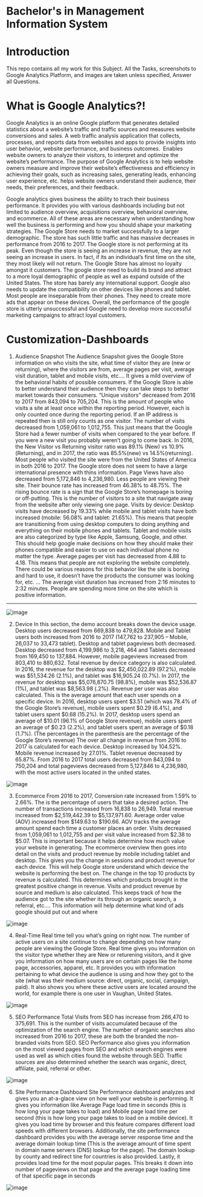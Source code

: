 # Bachelor's in Management Information System 

# Introduction 
This repo contains all my work for this Subject. All the Tasks, screenshots to Google Analytics Platform, and images are taken unless specified, Answer all Questions.

# What is Google Analytics?!

Google Analytics is an online Google platform that generates detailed statistics about a website’s traffic and traffic sources and measures website conversions and sales. A web traffic analysis application that collects, processes, and reports data from websites and apps to provide insights into user behavior, website performance, and business outcomes. 
Enables website owners to analyze their visitors, to interpret and optimize the website’s performance.
The purpose of Google Analytics is to help website owners measure and improve their website’s effectiveness and efficiency in achieving their goals, such as increasing sales, generating leads, enhancing user experience, etc.
helps website owners understand their audience, their needs, their preferences, and their feedback.


Google analytics gives business the ability to trach their business performance. It provides you with various dashboards including but not limited to audience overview, acquisitions overview, behavioral overview, and ecommerce. All of these areas are necessary when understanding how well the business is performing and how you should shape your marketing strategies.
The Google Store needs to market successfully to a larger demographic. The store has such little traffic and has massive decreases in performance from 2016 to 2017. The Google store is not performing at its peak. Even though the store is seeing an increase in revenue, they are not seeing an increase in users. In fact, if its an individual’s first time on the site, they most likely will not return. The Google Store has almost no loyalty amongst it customers. The google store need to build its brand and attract to a more loyal demographic of people as well as expand outside of the United States. The store has barely any international support.
Google also needs to update the compatibility on other devices like phones and tablet. Most people are inseparable from their phones. They need to create more ads that appear on these devices. Overall, the performance of the google store is utterly unsuccessful and Google need to develop more successful marketing campaigns to attract loyal customers.

# Customization-Dashboards

1.	Audience Snapshot
The Audience Snapshot gives the Google Store information on who visits the site, what time of visitor they are (new or returning), where the visitors are from, average pages per visit, average visit duration, tablet and mobile visits, etc.… It gives a mild overview of the behavioral habits of possible consumers. If the Google Store is able to better understand their audience then they can take steps to better market towards their consumers.
“Unique visitors” decreased from 2016 to 2017 from 843,094 to 705,204. This is the amount of people who visits a site at least once within the reporting period. However, each is only counted once during the reporting period. If an IP address is repeated then is still only counts as one visitor.
The number of visits decreased from 1,059,061 to 1,012,755. This just means that the Google Store had a fewer number of visits when compared to the year before.
If you were a new visit you probably weren’t going to come back. In 2016, the New Visitor vs Returning visitor ratio was 89.1% (New) vs 10.9%(Returning), and in 2017, the ratio was 85.5%(new) vs 14.5%(returning).
Most people who visited the site were from the United States of America in both 2016 to 2017. The Google store does not seem to have a large international presence with thins information.
Page Views have also decreased from 5,172,846 to 4,236,980. Less people are viewing their site.
Their bounce rate has increased from 46.38% to 48.75%. The rising bounce rate is a sign that the Google Store’s homepage is boring or off-putting. This is the number of visitors to a site that navigate away from the website after only viewing one page.
Visits by device: Desktop visits have decreased by 19.33% while mobile and tablet visits have both increased (mobile: 56.08% and tablet: 21.65%). This means that people are transitioning from using desktop computers to doing anything and everything on their mobile phones and tablets. Tablet and mobile visits are also categorized by type like Apple, Samsung, Google, and other. This should help google make decisions on how they should make their phones compatible and easier to use on each individual phone no matter the type.
Average pages per visit has decreased from 4.88 to 4.18. This means that people are not exploring the website completely. There could be various reasons for this behavior like the site is boring and hard to use, it doesn’t have the products the consumer was looking for, etc.
…
The average visit duration has increased from 2:16 minutes to 2:32 minutes. People are spending more time on the site which is positive information.

____________________________________________________________________________________________________________________________________________________________

![image](https://github.com/Aeshah20/Google-Analytics-/assets/116434155/dabed26a-7d93-40b4-97bb-e5ba015442d1)

2.	Device
In this section, the demo account breaks down the device usage. Desktop users decreased from 669,838 to 479,828. Mobile and Tablet users both increased from 2016 to 2017 (147,762
to 237,905 – Mobile, 26,037 to 33,473 tablet).
Desktop and tablet pageviews both decreased. Desktop decreased from 4,199,986 to 3,218, 464 and Tablets decreased from 169,450 to 137,884. However, mobile pageviews
increased from 803,410 to 880,632.
Total revenue by device category is also calculated. In 2016, the revenue for the desktop was $2,450,022.89 (97.2%), mobile was $51,534.26 (2.1%), and tablet was
$16,905.24 (0.7%). In 2017, the revenue for desktop was $5,076,870.75 (98.8%), mobile was
$52,536.87 (1%), and tablet was $8,563.98 (.2%). Revenue per user was also calculated. This is the average amount that each user spends on a specific device. In 2016, desktop users spent
$3.51 (which was 78.4% of the Google Store’s revenue), mobile users spent $0.29 (6.4%), and tablet users spent $0.68 (15.2%). In 2017, desktop users spend an average of $10.01 (96.1% of Google Store revenue), mobile users spent an average of $0.23 (2.2%), and tablet users spent an average of $0.18 (1.7%). (The percentages in the parenthesis are the percentage of the Google Store’s revenue)
The over all change in revenue from 2016 to 2017 is calculated for each device. Desktop increased by 104.52%. Mobile revenue increased by 27.01%. Tablet revenue decreased by 65.87%.
From 2016 to 2017 total users decreased from 843,094 to 750,204 and total pageviews decreased from 5,127,846 to 4,236,980, with the most active users located in the united states.


![image](https://github.com/Aeshah20/Google-Analytics-/assets/116434155/f633b634-ca54-45bf-b97a-3911ade5deb9)

3.	Ecommerce
From 2016 to 2017, Conversion rate increased from 1.59% to 2.66%. The is the percentage of users that take a desired action. The number of transactions increased from 16,838 to 26,949. Total revenue increased from $2,519,442.39 to $5,137,971.60. Average order value (AOV) increased from $149.63 to $190.66. AOV tracks the average amount spend each time a customer places an order.
Visits decreased from 1,059,061 to 1,012,755 and per visit value increased from $2.38 to $5.07. This is important because it helps determine how much value your website in generating.
The ecommerce overview then goes into detail on the visits and product revenue by mobile including tablet and desktop. This gives you the change in sessions and product revenue for each device. This will help Google store understand which device the website is performing the best on.
The change in the top 10 products by revenue is calculated. This determines which products brought in the greatest positive change in revenue.
Visits and product revenue by source and medium is also calculated. This keeps track of how the audience got to the site whether its through an organic search, a referral, etc.… This information will help determine what kind of ads google should put out and where

![image](https://github.com/Aeshah20/Google-Analytics-/assets/116434155/9f162bdc-87ba-466c-9fe2-5d64c4edc58c)

4.	Real-Time
Real time tell you what’s going on right now. The number of active users on a site continue to change depending on how many people are viewing the Google Store. Real time gives you information on the visitor type whether they are New or returening visitors, and it give you information on how many users are on certain pages like the home page, accessories, apparel, etc. It provides you with information pertaining to what device the audience is using and how they got to the site (what was their medium source: direct, organic, social, campaign, paid). It also shows you where these active users are located around the world, for example there is one user in Vaughan, United States.

![image](https://github.com/Aeshah20/Google-Analytics-/assets/116434155/e30ac55b-b562-4df9-bad8-b152da8c82f6)

5.	SEO Performance
Total Visits from SEO has increase from 266,470 to 375,691. This is the number of visits accumulated because of the optimization of the search engine. The number of organic searches also increased from 2016 to 2017, these are both the branded the non-branded visits from SEO. SEO Performance also gives you information on the most viewed pages from SEO and which search engines were used as well as which cities found the website through SEO. Traffic sources are also determined whether the search was organic, direct, affiliate, paid, referral or other.

![image](https://github.com/Aeshah20/Google-Analytics-/assets/116434155/9f9d7831-46d7-4d77-989e-80ffb1962394)

6.	Site Performance Dashboard
Site Performance dashboard analyzes and gives you an at-a-glace view on how well your website is performing. It gives you information like Average Page load time in seconds (this is how long your page takes to load) and Mobile page load time per second (this is how long your page takes to load on a mobile device). It gives you load time by browser and this feature compares different load speeds with different browsers. Additionally, the site performance dashboard provides you with the average server response time and the average domain lookup time (This is the average amount of time spent in domain name servers (DNS) lookup for the page). The domain lookup by county and redirect tine for countries is also provided. Lastly, it provides load time for the most popular pages. This breaks it down into number of pageviews on that page and the average page loading time of that specific page in seconds

![image](https://github.com/Aeshah20/Google-Analytics-/assets/116434155/bfddda09-7702-4dde-8a5b-23909df45816)











